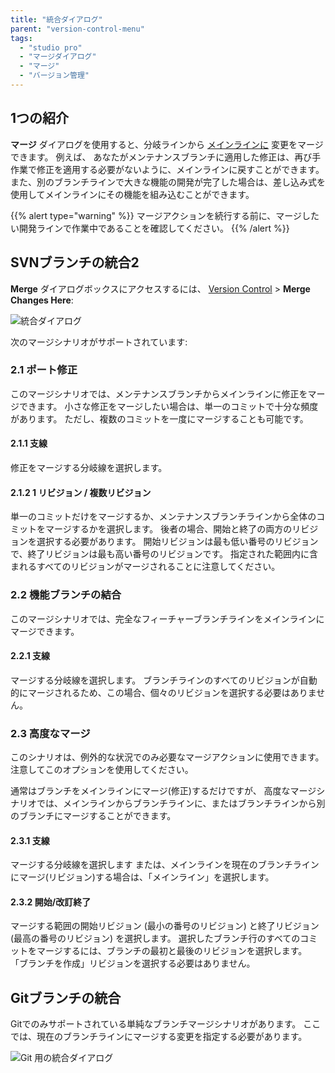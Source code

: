 ```yaml
---
title: "統合ダイアログ"
parent: "version-control-menu"
tags:
  - "studio pro"
  - "マージダイアログ"
  - "マージ"
  - "バージョン管理"
---
```


## 1つの紹介

**マージ** ダイアログを使用すると、分岐ラインから [メインラインに](version-control#merge) 変更をマージできます。 例えば、 あなたがメンテナンスブランチに適用した修正は、再び手作業で修正を適用する必要がないように、メインラインに戻すことができます。 また、別のブランチラインで大きな機能の開発が完了した場合は、差し込み式を使用してメインラインにその機能を組み込むことができます。

{{% alert type="warning" %}}
マージアクションを続行する前に、マージしたい開発ラインで作業中であることを確認してください。
{{% /alert %}}

## SVNブランチの統合2

**Merge** ダイアログボックスにアクセスするには、 [Version Control](version-control-menu) > **Merge Changes Here**:

![統合ダイアログ](attachments/merge-dialog/merge-dialog.png)

次のマージシナリオがサポートされています:

### 2.1 ポート修正

このマージシナリオでは、メンテナンスブランチからメインラインに修正をマージできます。 小さな修正をマージしたい場合は、単一のコミットで十分な頻度があります。 ただし、複数のコミットを一度にマージすることも可能です。

#### 2.1.1 支線

修正をマージする分岐線を選択します。

#### 2.1.2 1 リビジョン / 複数リビジョン

単一のコミットだけをマージするか、メンテナンスブランチラインから全体のコミットをマージするかを選択します。 後者の場合、開始と終了の両方のリビジョンを選択する必要があります。 開始リビジョンは最も低い番号のリビジョンで、終了リビジョンは最も高い番号のリビジョンです。 指定された範囲内に含まれるすべてのリビジョンがマージされることに注意してください。

### 2.2 機能ブランチの結合

このマージシナリオでは、完全なフィーチャーブランチラインをメインラインにマージできます。

#### 2.2.1 支線

マージする分岐線を選択します。 ブランチラインのすべてのリビジョンが自動的にマージされるため、この場合、個々のリビジョンを選択する必要はありません。

### 2.3 高度なマージ

このシナリオは、例外的な状況でのみ必要なマージアクションに使用できます。 注意してこのオプションを使用してください。

通常はブランチをメインラインにマージ(修正)するだけですが、 高度なマージシナリオでは、メインラインからブランチラインに、またはブランチラインから別のブランチにマージすることができます。

#### 2.3.1 支線

マージする分岐線を選択します または、メインラインを現在のブランチラインにマージ(リビジョン)する場合は、「メインライン」を選択します。

#### 2.3.2 開始/改訂終了

マージする範囲の開始リビジョン (最小の番号のリビジョン) と終了リビジョン (最高の番号のリビジョン) を選択します。 選択したブランチ行のすべてのコミットをマージするには、ブランチの最初と最後のリビジョンを選択します。 「ブランチを作成」リビジョンを選択する必要はありません。

## Gitブランチの統合

Gitでのみサポートされている単純なブランチマージシナリオがあります。 ここでは、現在のブランチラインにマージする変更を指定する必要があります。

![Git 用の統合ダイアログ](attachments/merge-dialog/merge-dialog-git.png)
